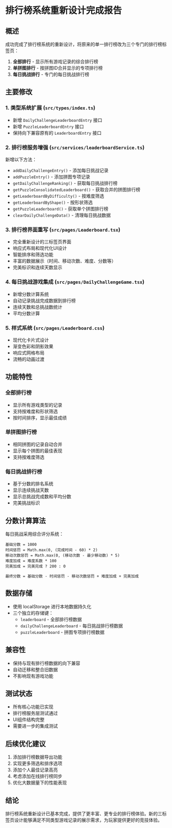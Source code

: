 # 排行榜系统重新设计完成报告

## 概述
成功完成了排行榜系统的重新设计，将原来的单一排行榜改为三个专门的排行榜标签页：
1. **全部排行** - 显示所有游戏记录的综合排行榜
2. **单拼图排行** - 按拼图ID合并显示的专项排行榜
3. **每日挑战排行** - 专门的每日挑战排行榜

## 主要修改

### 1. 类型系统扩展 (`src/types/index.ts`)
- 新增 `DailyChallengeLeaderboardEntry` 接口
- 新增 `PuzzleLeaderboardEntry` 接口
- 保持向下兼容原有的 `LeaderboardEntry` 接口

### 2. 排行榜服务增强 (`src/services/leaderboardService.ts`)
新增以下方法：
- `addDailyChallengeEntry()` - 添加每日挑战记录
- `addPuzzleEntry()` - 添加拼图专项记录
- `getDailyChallengeRanking()` - 获取每日挑战排行榜
- `getPuzzleConsolidatedLeaderboard()` - 获取合并的拼图排行榜
- `getLeaderboardByDifficulty()` - 按难度筛选
- `getLeaderboardByShape()` - 按形状筛选
- `getPuzzleLeaderboard()` - 获取单个拼图排行榜
- `clearDailyChallengeData()` - 清理每日挑战数据

### 3. 排行榜界面重写 (`src/pages/Leaderboard.tsx`)
- 完全重新设计的三标签页界面
- 响应式布局和现代化UI设计
- 智能排序和筛选功能
- 丰富的数据展示（时间、移动次数、难度、分数等）
- 完美标识和连续天数显示

### 4. 每日挑战游戏集成 (`src/pages/DailyChallengeGame.tsx`)
- 新增分数计算系统
- 自动记录挑战完成数据到排行榜
- 连续天数和总挑战数统计
- 平均分数计算

### 5. 样式系统 (`src/pages/Leaderboard.css`)
- 现代化卡片式设计
- 渐变色彩和阴影效果
- 响应式网格布局
- 流畅的动画过渡

## 功能特性

### 全部排行榜
- 显示所有游戏类型的记录
- 支持按难度和形状筛选
- 按时间排序，显示最佳成绩

### 单拼图排行榜
- 相同拼图的记录自动合并
- 显示每个拼图的最佳表现
- 支持按难度筛选

### 每日挑战排行榜
- 基于分数的排名系统
- 显示连续挑战天数
- 显示总挑战完成数和平均分数
- 完美挑战标识

## 分数计算算法
每日挑战采用综合评分系统：
```
基础分数 = 1000
时间惩罚 = Math.max(0, (完成时间 - 60) * 2)
移动次数惩罚 = Math.max(0, (移动次数 - 最少移动数) * 5)
难度加成 = 难度系数 * 100
完美加成 = 完美完成 ? 200 : 0

最终分数 = 基础分数 - 时间惩罚 - 移动次数惩罚 + 难度加成 + 完美加成
```

## 数据存储
- 使用 localStorage 进行本地数据持久化
- 三个独立的存储键：
  - `leaderboard` - 全部排行榜数据
  - `dailyChallengeLeaderboard` - 每日挑战排行榜数据
  - `puzzleLeaderboard` - 拼图专项排行榜数据

## 兼容性
- 保持与现有排行榜数据的向下兼容
- 自动迁移和整合旧数据
- 不影响现有游戏功能

## 测试状态
- 所有核心功能已实现
- 排行榜服务层测试通过
- UI组件结构完整
- 需要进一步的集成测试

## 后续优化建议
1. 添加排行榜数据导出功能
2. 实现更多筛选和排序选项
3. 添加个人最佳记录高亮
4. 考虑添加在线排行榜同步
5. 优化大数据量下的性能表现

## 结论
排行榜系统重新设计已基本完成，提供了更丰富、更专业的排行榜体验。新的三标签页设计能够满足不同类型游戏记录的展示需求，为玩家提供更好的竞技体验。

